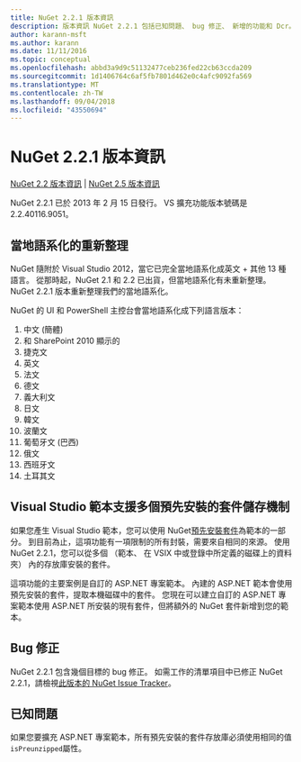 ```yaml
---
title: NuGet 2.2.1 版本資訊
description: 版本資訊 NuGet 2.2.1 包括已知問題、 bug 修正、 新增的功能和 Dcr。
author: karann-msft
ms.author: karann
ms.date: 11/11/2016
ms.topic: conceptual
ms.openlocfilehash: abbd3a9d9c51132477ceb236fed22cb63ccda209
ms.sourcegitcommit: 1d1406764c6af5fb7801d462e0c4afc9092fa569
ms.translationtype: MT
ms.contentlocale: zh-TW
ms.lasthandoff: 09/04/2018
ms.locfileid: "43550694"
---
```

# <a name="nuget-221-release-notes"></a>NuGet 2.2.1 版本資訊

[NuGet 2.2 版本資訊](../release-notes/nuget-2.2.md) | [NuGet 2.5 版本資訊](../release-notes/nuget-2.5.md)

NuGet 2.2.1 已於 2013 年 2 月 15 日發行。  VS 擴充功能版本號碼是 2.2.40116.9051。

## <a name="localization-refresh"></a>當地語系化的重新整理
NuGet 隨附於 Visual Studio 2012，當它已完全當地語系化成英文 + 其他 13 種語言。  從那時起，NuGet 2.1 和 2.2 已出貨，但當地語系化有未重新整理。  NuGet 2.2.1 版本重新整理我們的當地語系化。

NuGet 的 UI 和 PowerShell 主控台會當地語系化成下列語言版本：

1. 中文 (簡體)
1. 和 SharePoint 2010 顯示的
1. 捷克文
1. 英文
1. 法文
1. 德文
1. 義大利文
1. 日文
1. 韓文
1. 波蘭文
1. 葡萄牙文 (巴西)
1. 俄文
1. 西班牙文
1. 土耳其文

## <a name="visual-studio-templates-support-multiple-preinstalled-package-repositories"></a>Visual Studio 範本支援多個預先安裝的套件儲存機制
如果您產生 Visual Studio 範本，您可以使用 NuGet[預先安裝套件](../visual-studio-extensibility/visual-studio-templates.md)為範本的一部分。  到目前為止，這項功能有一項限制的所有封裝，需要來自相同的來源。  使用 NuGet 2.2.1，您可以從多個 （範本、 在 VSIX 中或登錄中所定義的磁碟上的資料夾） 內的存放庫安裝的套件。

這項功能的主要案例是自訂的 ASP.NET 專案範本。  內建的 ASP.NET 範本會使用預先安裝的套件，提取本機磁碟中的套件。  您現在可以建立自訂的 ASP.NET 專案範本使用 ASP.NET 所安裝的現有套件，但將額外的 NuGet 套件新增到您的範本。

## <a name="bug-fixes"></a>Bug 修正
NuGet 2.2.1 包含幾個目標的 bug 修正。 如需工作的清單項目中已修正 NuGet 2.2.1，請檢視[此版本的 NuGet Issue Tracker](http://nuget.codeplex.com/workitem/list/advanced?keyword=&status=Closed&type=All&priority=All&release=NuGet%202.2.1&assignedTo=All&component=All&sortField=LastUpdatedDate&sortDirection=Descending&page=0)。


## <a name="known-issues"></a>已知問題

如果您要擴充 ASP.NET 專案範本，所有預先安裝的套件存放庫必須使用相同的值`isPreunzipped`屬性。
